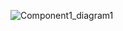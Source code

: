 ![Component1_diagram1](https://user-images.githubusercontent.com/94213473/143235329-873c1e13-8f07-47cf-ab0c-0480fd06d824.png)
